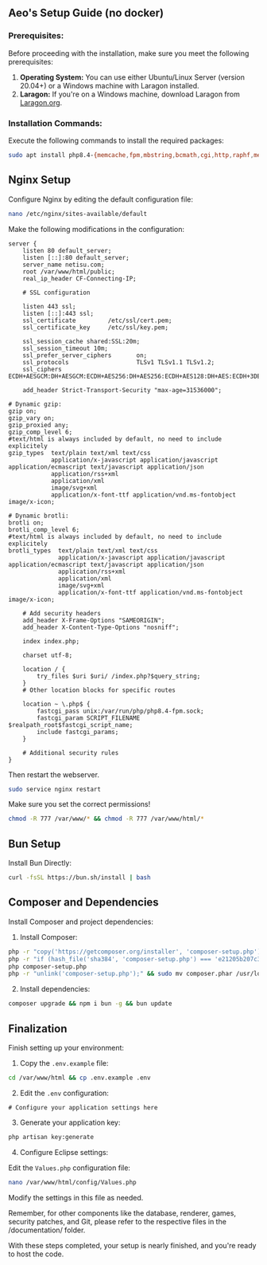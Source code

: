 ## Aeo's Setup Guide (no docker)

### Prerequisites:

Before proceeding with the installation, make sure you meet the following prerequisites:

1. **Operating System:** You can use either Ubuntu/Linux Server (version 20.04+) or a Windows machine with Laragon installed.
2. **Laragon:** If you're on a Windows machine, download Laragon from [Laragon.org](https://laragon.org).

### Installation Commands:

Execute the following commands to install the required packages:

```bash
sudo apt install php8.4-{memcache,fpm,mbstring,bcmath,cgi,http,raphf,memcached,common,redis,mysql,mysqli,sodium} zip unzip unrar nginx memcache curl && sudo apt remove apache*
```

## Nginx Setup

Configure Nginx by editing the default configuration file:

```bash
nano /etc/nginx/sites-available/default
```

Make the following modifications in the configuration:

```nginx
server {
    listen 80 default_server;
    listen [::]:80 default_server;
    server_name netisu.com;
    root /var/www/html/public;
    real_ip_header CF-Connecting-IP;

    # SSL configuration

    listen 443 ssl;
    listen [::]:443 ssl;
    ssl_certificate         /etc/ssl/cert.pem;
    ssl_certificate_key     /etc/ssl/key.pem;

    ssl_session_cache shared:SSL:20m;
    ssl_session_timeout 10m;
    ssl_prefer_server_ciphers       on;
    ssl_protocols                   TLSv1 TLSv1.1 TLSv1.2;
    ssl_ciphers                     ECDH+AESGCM:DH+AESGCM:ECDH+AES256:DH+AES256:ECDH+AES128:DH+AES:ECDH+3DES:DH+3DES:RSA+AESGCM:RSA+AES:RSA+3DES:!aNULL:!MD5:!DSS;

    add_header Strict-Transport-Security "max-age=31536000";

# Dynamic gzip:
gzip on;
gzip_vary on;
gzip_proxied any;
gzip_comp_level 6;
#text/html is always included by default, no need to include explicitely
gzip_types  text/plain text/xml text/css
            application/x-javascript application/javascript application/ecmascript text/javascript application/json
            application/rss+xml
            application/xml
            image/svg+xml
            application/x-font-ttf application/vnd.ms-fontobject image/x-icon;

# Dynamic brotli:
brotli on;
brotli_comp_level 6;
#text/html is always included by default, no need to include explicitely
brotli_types  text/plain text/xml text/css
              application/x-javascript application/javascript application/ecmascript text/javascript application/json
              application/rss+xml
              application/xml
              image/svg+xml
              application/x-font-ttf application/vnd.ms-fontobject image/x-icon;

    # Add security headers
    add_header X-Frame-Options "SAMEORIGIN";
    add_header X-Content-Type-Options "nosniff";

    index index.php;

    charset utf-8;

    location / {
        try_files $uri $uri/ /index.php?$query_string;
    }
    # Other location blocks for specific routes

    location ~ \.php$ {
        fastcgi_pass unix:/var/run/php/php8.4-fpm.sock;
        fastcgi_param SCRIPT_FILENAME $realpath_root$fastcgi_script_name;
        include fastcgi_params;
    }

    # Additional security rules
}
```

Then restart the webserver.

```bash
sudo service nginx restart
```

Make sure you set the correct permissions!

```bash
chmod -R 777 /var/www/* && chmod -R 777 /var/www/html/*
```

## Bun Setup

Install Bun Directly:
```bash
curl -fsSL https://bun.sh/install | bash
```

## Composer and Dependencies

Install Composer and project dependencies:

1. Install Composer:

```bash
php -r "copy('https://getcomposer.org/installer', 'composer-setup.php');"
php -r "if (hash_file('sha384', 'composer-setup.php') === 'e21205b207c3ff031906575712edab6f13eb0b361f2085f1f1237b7126d785e826a450292b6cfd1d64d92e6563bbde02') { echo 'Installer verified'; } else { echo 'Installer corrupt'; unlink('composer-setup.php'); } echo PHP_EOL;"
php composer-setup.php
php -r "unlink('composer-setup.php');" && sudo mv composer.phar /usr/local/bin/composer
```

2. Install dependencies:

```bash
composer upgrade && npm i bun -g && bun update
```

## Finalization

Finish setting up your environment:

1. Copy the `.env.example` file:

```bash
cd /var/www/html && cp .env.example .env
```

2. Edit the `.env` configuration:

```dotenv
# Configure your application settings here
```

3. Generate your application key:

```bash
php artisan key:generate
```

4. Configure Eclipse settings:

Edit the `Values.php` configuration file:

```bash
nano /var/www/html/config/Values.php
```

Modify the settings in this file as needed.

Remember, for other components like the database, renderer, games, security patches, and Git, please refer to the respective files in the /documentation/ folder.

With these steps completed, your setup is nearly finished, and you're ready to host the code.
